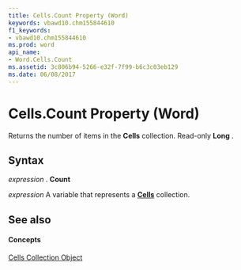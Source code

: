 ```yaml
---
title: Cells.Count Property (Word)
keywords: vbawd10.chm155844610
f1_keywords:
- vbawd10.chm155844610
ms.prod: word
api_name:
- Word.Cells.Count
ms.assetid: 3c806b94-5266-e32f-7f99-b6c3c03eb129
ms.date: 06/08/2017
---
```



# Cells.Count Property (Word)

Returns the number of items in the  **Cells** collection. Read-only **Long** .


## Syntax

 _expression_ . **Count**

 _expression_ A variable that represents a **[Cells](Word.cells.md)** collection.


## See also


#### Concepts


[Cells Collection Object](Word.cells.md)

